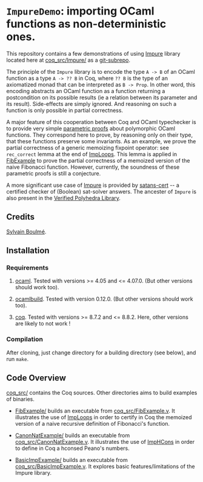 # `ImpureDemo`: importing OCaml functions as non-deterministic ones.

This repository contains a few demonstrations of using
[Impure](https://github.com/boulme/Impure) library located here at
[coq_src/Impure/](coq_src/Impure/) as a
[git-subrepo](https://github.com/ingydotnet/git-subrepo).

The principle of the `Impure` library is to encode the type `A -> B`
of an OCaml function as a type `A -> ?? B` in Coq, where `?? B` is the
type of an axiomatized monad that can be interpreted as `B -> Prop`.
In other word, this encoding abstracts an OCaml function as a function
returning a postcondition on its possible results (ie a relation
between its parameter and its result). Side-effects are simply
ignored. And reasoning on such a function is only possible in partial
correctness.

A major feature of this cooperation between Coq and OCaml typechecker
is to provide very simple
[parametric proofs](http://homepages.inf.ed.ac.uk/wadler/topics/parametricity.html)
about polymorphic OCaml functions.  They correspond here to prove, by
reasoning only on their type, that these functions preserve some
invariants.  As an example, we prove the partial correctness of a
generic memoizing fixpoint operator: see `rec_correct` lemma at the
end of [ImpLoops](coq_src/Impure/ImpLoops.v).  This lemma is applied
in [FibExample](coq_src/FibExample.v) to prove the partial correctness
of a memoized version of the naive Fibonacci function.  However,
currently, the soundness of these parametric proofs is still a
conjecture.

A more significant use case of [Impure](https://github.com/boulme/Impure) is provided by [satans-cert](https://github.com/boulme/satans-cert) -- a certified checker of (Boolean) sat-solver answers.
The ancester of `Impure` is also present in the [Verified Polyhedra Library](https://github.com/VERIMAG-Polyhedra/VPL).

## Credits

[Sylvain Boulmé](mailto:Sylvain.Boulme@univ-grenoble-alpes.fr).

## Installation

### Requirements

1. [ocaml](https://ocaml.org/docs/install.html). Tested with versions >= 4.05 and <= 4.07.0. (But other versions should work too).

2. [ocamlbuild](https://github.com/ocaml/ocamlbuild). Tested with version 0.12.0. (But other versions should work too).

3. [coq](https://coq.inria.fr/). Tested with versions >= 8.7.2 and <= 8.8.2. Here, other versions are likely to not work !

### Compilation

After cloning, just change directory for a building directory (see below), and run `make`.

## Code Overview

[coq_src/](coq_src/) contains the Coq sources. Other directories aims to build examples of binaries.

- [FibExample/](FibExample/) builds an executable from [coq_src/FibExample.v](coq_src/FibExample.v). It illustrates the use of [ImpLoops](coq_src/Impure/ImpLoops.v) in order to certify in Coq the memoized version of a naive recursive definition of Fibonacci's function.

- [CanonNatExample/](CanonNatExample/) builds an executable from [coq_src/CanonNatExample.v](coq_src/CanonNatExample.v). It illustrates the use of [ImpHCons](coq_src/Impure/ImpHCons.v) in order to define in Coq a hconsed Peano's numbers.

- [BasicImpExample/](BasicImpExample/) builds an executable from [coq_src/BasicImpExample.v](coq_src/BasicImpExample.v). It explores basic features/limitations of the Impure library.
